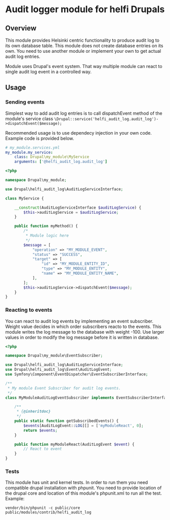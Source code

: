 # Audit logger module for helfi Drupals

## Overview
This module provides Helsinki centric functionality to produce audit log to its own database table. This module does not create database entries on its own. You need to use another module or implement your own to get actual audit log entries.

Module uses Drupal's event system. That way multiple module can react to single audit log event in a controlled way.

## Usage

### Sending events
Simplest way to add audit log entries is to call dispatchEvent method of the module's service class `\Drupal::service('helfi_audit_log.audit_log')->dispatchEvent($message);`

Recommended usage is to use dependecy injection in your own code. Example code is provided below.

```yaml
# my_module.services.yml
my_module.my_service:
    class: Drupal\my_module\MyService
    arguments: ['@helfi_audit_log.audit_log']
```

```php
<?php

namespace Drupal\my_module;

use Drupal\helfi_audit_log\AuditLogServiceInterface;

class MyService {

    __construct(AuditLogServiceInterface $auditLogService) {
        $this->auditLogService = $auditLogService;
    }

    public function myMethod() {
        /*
         * Module logic here
         */
        $message = [
            "operation" => "MY_MODULE_EVENT",
            "status" => "SUCCESS",
            "target" => [
                "id" => "MY_MODULE_ENTITY_ID",
                "type" => "MY_MODULE_ENTITY",
                "name" => "MY_MODULE_ENTITY_NAME",
            ],
        ];
        $this->auditLogService->dispatchEvent($message);
    }
}
```

### Reacting to events

You can react to audit log events by implementing an event subscriber. Weight value decides in which order subscribers reacto to the events. This module writes the log message to the database with weight -100. Use larger values in order to modify the log message before it is written in database.

```php
<?php

namespace Drupal\my_module\EventSubscriber;

use Drupal\helfi_audit_log\AuditLogServiceInterface;
use Drupal\helfi_audit_log\Event\AuditLogEvent;
use Symfony\Component\EventDispatcher\EventSubscriberInterface;

/**
 * My module Event Subscriber for audit log events.
 */
class MyModuleAuditLogEventSubscriber implements EventSubscriberInterface {

    /**
     * {@inheritdoc}
     */
    public static function getSubscribedEvents() {
        $events[AuditLogEvent::LOG][] = ['myModuleReact', 0];
        return $events;
    }

    public function myModuleReact(AuditLogEvent $event) {
        // React to event
    }
}
```

### Tests

This module has unit and kernel tests. In order to run them you need compatible drupal installation with phpunit. You need to provide location of the drupal core and location of this module's phpunit.xml to run all the test. Example:

```vendor/bin/phpunit -c public/core public/modules/contrib/helfi_audit_log```